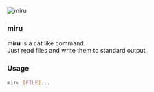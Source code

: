 ![miru](https://img.ryu.app/logo/miru.png)

### miru

**miru** is a cat like command.\
Just read files and write them to standard output.

### Usage

```bash
miru [FILE]...
```
